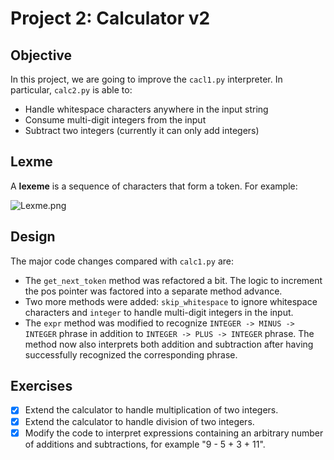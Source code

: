 # Project 2: Calculator v2

## Objective

In this project, we are going to improve the `cacl1.py` interpreter. In particular, `calc2.py` is able to:

- Handle whitespace characters anywhere in the input string
- Consume multi-digit integers from the input
- Subtract two integers (currently it can only add integers)

## Lexme

A **lexeme** is a sequence of characters that form a token. For example:

![Lexme.png](Lexme.png)

## Design

The major code changes compared with `calc1.py` are:

- The `get_next_token` method was refactored a bit. The logic to increment the pos pointer was factored into a separate method advance.
- Two more methods were added: `skip_whitespace` to ignore whitespace characters and `integer` to handle multi-digit integers in the input.
- The `expr` method was modified to recognize `INTEGER -> MINUS -> INTEGER` phrase in addition to `INTEGER -> PLUS -> INTEGER` phrase. The method now also interprets both addition and subtraction after having successfully recognized the corresponding phrase.

## Exercises

- [x] Extend the calculator to handle multiplication of two integers.
- [x] Extend the calculator to handle division of two integers.
- [x] Modify the code to interpret expressions containing an arbitrary number of additions and subtractions, for example "9 - 5 + 3 + 11".
